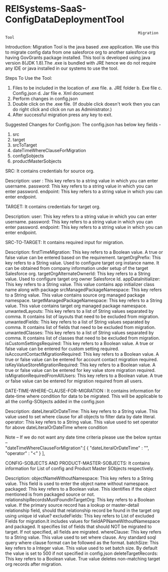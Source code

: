 # REISystems-SaaS-ConfigDataDeploymentTool

                                                               Migration Tool
Introduction:
Migration Tool is the java based .exe application. We use this to migrate config data from one salesforce org to another salesforce org having GovGrants package installed. This tool is developed using java version 8(JDK 1.8).The .exe is bundled with JRE hence we do not require any IDE or java installed in our systems to use the tool.


Steps To Use the Tool: 
1.	Files to be included in the location of .exe file.
a.	JRE folder
b.	Exe file
c.	Config.json
d.	Jar file
e.	Xml document
2.	Perform changes in config.json
3.	Double click on the .exe file. (If double click doesn't work then you can do right click and click on run as Administrator.)
4.	After successful migration press any key to exit.


Suggested Changes for Config.json:
The config.json has below key fields - 
1.	src    				
2.	target 				
3.	srcToTarget
4.	dateTimeWhereClauseForMigration			
5.	configSobjects 			
6.	productMasterSobjects 		

SRC: 
It contains credentials for source org.

Description: 
user  : This key refers to a string value in which you can enter username.
password: This key refers to a string value in which you can enter password.
endpoint: This key refers to a string value in which you can enter endpoint.

TARGET:
It contains credentials for target org.

Description: 
user: This key refers to a string value in which you can enter username.
password: This key refers to a string value in which you can enter password.
endpoint: This key refers to a string value in which you can enter endpoint.

SRC-TO-TARGET:
It contains required input for migration.

Description: 
firstTimeMigration: This key refers to a Boolean value. A true or false value can be entered based on the requirement. 
targetOrgPrefix: This key refers to a String value. Used to configure target org instance name. It can be obtained from company 
                 information under setup of the target Salesforce org.
targetOrgAlternateOwnerId: This key refers to a String value. Used to configure target org owner Salesforce Id.
appDataInitializer: This key refers to a String value. This value contains app initializer class name along with package
srcManagedPackageNamespace:	This key refers to a String value. This value contains source org managed package namespace.
targetManagedPackageNamespace: This key refers to a String value. This value contains target org managed package namespace.
unwantedLayouts: This key refers to a list of String values separated by comma. It contains list of layouts that need to be excluded from 		 migration. 
unwantedFields:	This key refers to a list of String values separated by comma. It contains list of fields that need to be excluded from 
                migration.
unwantedClasses: This key refers to a list of String values separated by comma. It contains list of classes that need to be excluded from 
                 migration.
isCustomSettingsRequired: This key refers to a Boolean value. A true or false value can be entered for custom setting required. 
isAccountContactMigrationRequired: This key refers to a Boolean value. A true or false value can be entered for account contact migration 
                                   required. 
isKeyValueStoreMigrationRequired: This key refers to a Boolean value. A true or false value can be entered for key value store migration 
                                  required. 
isMigrationRequiredFromAllUsers: This key refers to a Boolean value. A true or false value can be entered for migration required from all 
                                 users. 

DATE-TIME-WHERE-CLAUSE-FOR-MIGRATION :
It contains information for date-time where condition for data to be migrated. This will be applicable to all the config-SObjects added in the config.json

Description:
dateLiteralOrDateTime: This key refers to a String value. This value used to set where clause for all objects to filter data by date 
                       literal.
operator: This key refers to a String value. This value used to set operator for above dateLiteralOrDateTime where condition

Note – If we do not want any date time criteria please use the below syntax –  
"dateTimeWhereClauseForMigration":[
		{
			"dateLiteralOrDateTime"     : "",
			"operator"        		       : "<"
		}
	],
 
CONFIG-SOBJECTS AND PRODUCT-MASTER-SOBJECTS:
It contains information for List of config and Product Master SObjects respectively.

Description: 
objectNameWithoutNamespace: This key refers to a String value. This field is used to enter the object name without namespace.
packaged: This key refers to a Boolean value. This identifies if the object mentioned is from packaged source or not.	
relationshipRecordsMustFoundInTargetOrg: This key refers to a Boolean value. If the primary source record has a lookup or master-detail 
                                         relationship field, should that relationship record be found in the target org using unique id 
                                         value?
excludeFields: This key refers to List of excluded Fields for migration.It includes values for fieldAPINameWithoutNamespace and 
               packaged. It specifies list of fields that should NOT be migrated to target. If not specified, all fields are migrated.
whereClause: This key refers to a String value. This value used to set where clause. Any standard soql query where clause format can be 
             followed as the format.
batchSize: This key refers to a Integer value. This value used to set batch size. By default the value is set to 500 if not specified in 
           config.json
deleteTargetRecords: This key refers to a Boolean value. True value deletes non-matching target org records after migration.


  
